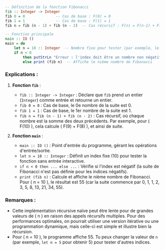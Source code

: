 

```haskell
-- Définition de la fonction Fibonacci
fib :: Integer -> Integer
fib 0 = 0              -- Cas de base : F(0) = 0
fib 1 = 1              -- Cas de base : F(1) = 1
fib n = fib (n - 1) + fib (n - 2)  -- Cas récursif : F(n) = F(n-1) + F(n-2)

-- Fonction principale
main :: IO ()
main = do
    let n = 10 :: Integer  -- Nombre fixe pour tester (par exemple, le 10e nombre de Fibonacci)
    if n < 0
        then putStrLn "Erreur : l'index doit être un nombre non négatif."
        else print (fib n)  -- Affiche le nième nombre de Fibonacci
```

### Explications :
1. **Fonction `fib`** :
   - `fib :: Integer -> Integer` : Déclare que `fib` prend un entier (`Integer`) comme entrée et retourne un entier.
   - `fib 0 = 0` : Cas de base, le 0e nombre de la suite est 0.
   - `fib 1 = 1` : Cas de base, le 1er nombre de la suite est 1.
   - `fib n = fib (n - 1) + fib (n - 2)` : Cas récursif, où chaque nombre est la somme des deux précédents. Par exemple, pour \( F(10) \), cela calcule \( F(9) + F(8) \), et ainsi de suite.

2. **Fonction `main`** :
   - `main :: IO ()` : Point d'entrée du programme, gérant les opérations d'entrée/sortie.
   - `let n = 10 :: Integer` : Définit un index fixe (10) pour tester la fonction sans entrée interactive.
   - `if n < 0 then ... else ...` : Vérifie si l'index est négatif (la suite de Fibonacci n'est pas définie pour les indices négatifs).
   - `print (fib n)` : Calcule et affiche le nième nombre de Fibonacci. Pour \( n = 10 \), le résultat est 55 (car la suite commence par 0, 1, 1, 2, 3, 5, 8, 13, 21, 34, 55).

### Remarques :
- Cette implémentation récursive naïve peut être lente pour de grandes valeurs de \( n \) en raison des appels récursifs multiples. Pour des performances optimales, on pourrait utiliser une version itérative ou une programmation dynamique, mais celle-ci est simple et illustre bien la récursion.
- Pour \( n = 10 \), le programme affiche 55. Tu peux changer la valeur de `n` (par exemple, `let n = 5` pour obtenir 5) pour tester d'autres indices.
